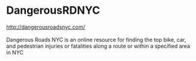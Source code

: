 DangerousRDNYC
==============

http://dangerousroadsnyc.com/
<br><br>
Dangerous Roads NYC is an online resource for finding the top bike, car, and pedestrian injuries or fatalities 
along a route or within a specified area in NYC

